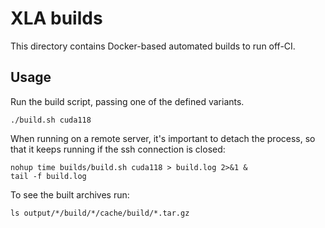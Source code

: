 # XLA builds

This directory contains Docker-based automated builds to run off-CI.

## Usage

Run the build script, passing one of the defined variants.

```shell
./build.sh cuda118
```

When running on a remote server, it's important to detach the process,
so that it keeps running if the ssh connection is closed:

```shell
nohup time builds/build.sh cuda118 > build.log 2>&1 &
tail -f build.log
```

To see the built archives run:

```shell
ls output/*/build/*/cache/build/*.tar.gz
```

